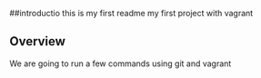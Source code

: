 ##introductio
this is my first readme
my first project with vagrant

## Overview

We are going to run a few commands using git and vagrant
